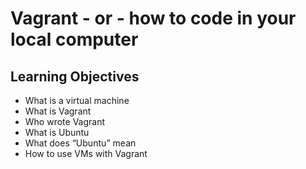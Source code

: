 # Vagrant - or - how to code in your local computer
## Learning Objectives
* What is a virtual machine
* What is Vagrant
* Who wrote Vagrant
* What is Ubuntu
* What does “Ubuntu” mean
* How to use VMs with Vagrant
